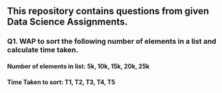 ## This repository contains questions from given Data Science Assignments.

### Q1. WAP to sort the following number of elements in a list and calculate time taken.
#### Number of elements in list: 5k, 10k, 15k, 20k, 25k	    
#### Time Taken to sort: T1, T2, T3, T4, T5
